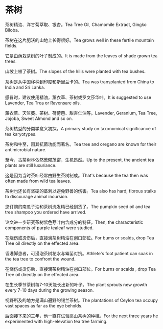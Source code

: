 # 茶树

<p><span class="chinese">茶树精油、洋甘菊萃取、银杏。</span><span class="english">Tea Tree Oil, Chamomile Extract, Gingko Biloba.</span></p>

<p><span class="chinese">茶树在这片肥沃的山地上长得很好。</span><span class="english">Tea grows well in these fertile mountain fields.</span></p>

<p><span class="chinese">它是由荫栽茶树的叶子制成的。</span><span class="english">It is made from the leaves of shade grown tea trees.</span></p>

<p><span class="chinese">山坡上植了茶树。</span><span class="english">The slopes of the hills were planted with tea bushes.</span></p>

<p><span class="chinese">茶树是从中国移种到印度和斯里兰卡的。</span><span class="english">Tea was transplanted from China to India and Sri Lanka.</span></p>

<p><span class="chinese">感冒时，建议使用精油，薰衣草、茶树或罗文莎华叶。</span><span class="english">It is suggested to use Lavender, Tea Trea or Ravensare oils.</span></p>

<p><span class="chinese">薰衣草、天竺葵、茶树、荷荷芭、甜杏仁油等。</span><span class="english">Lavender, Geranium, Tea Tree, Jojoba, Sweet Almond and so on.</span></p>

<p><span class="chinese">茶树核型的分类学意义初探。</span><span class="english">A primary study on taxonomical significance of tea karyotypes.</span></p>

<p><span class="chinese">茶树和牛至，因其抗菌功能而著名。</span><span class="english">Tea tree and oregano are known for their antimicrobial nature.</span></p>

<p><span class="chinese">至今，古茶树林依然葱郁茂密，生机昂然。</span><span class="english">Up to the present, the ancient tea plants are still luxuriance.</span></p>

<p><span class="chinese">这是因为当时茶叶经常由野生茶树制成。</span><span class="english">That's because the tea then was often made from wild tea leaves.</span></p>

<p><span class="chinese">茶树也还长有坚硬的茎刺以避免野兽的伤害。</span><span class="english">Tea also has hard, fibrous stalks to discourage animal incursion.</span></p>

<p><span class="chinese">您订购的南瓜子油和茶树洗发精已经到货了。</span><span class="english">The pumpkin seed oil and tea tree shampoo you ordered have arrived.</span></p>

<p><span class="chinese">论文进一步研究茶树紫色芽叶内含成分的特征。</span><span class="english">Then, the characteristic components of purple tealeaf were studied.</span></p>

<p><span class="chinese">在烧伤或烫伤后，直接滴茶树精油在创口部位。</span><span class="english">For bums or scalds, drop Tea Tree oil directly on the effected area.</span></p>

<p><span class="chinese">香港脚患者，可浸泡茶树花水与霉菌对抗。</span><span class="english">Athlete's foot patient can soak in the tea tree to confront the wound.</span></p>

<p><span class="chinese">在烧伤或烫伤后，直接滴茶树精油在创口部位。</span><span class="english">For burns or scalds , drop Tea Tree oil directly on the effected area.</span></p>

<p><span class="chinese">在生长季节茶树每7-10天能长出新的叶子。</span><span class="english">The plant sprouts new growth every 7-10 days during the growing season.</span></p>

<p><span class="chinese">视野所及的地方是满山遍野的锡兰茶树。</span><span class="english">The plantations of Ceylon tea occupy vast spaces as far as the eye beholds.</span></p>

<p><span class="chinese">后面接下来的三年，他一直在试验高山茶树的种植。</span><span class="english">For the next three years he experimented with high-elevation tea tree farming.</span></p>

